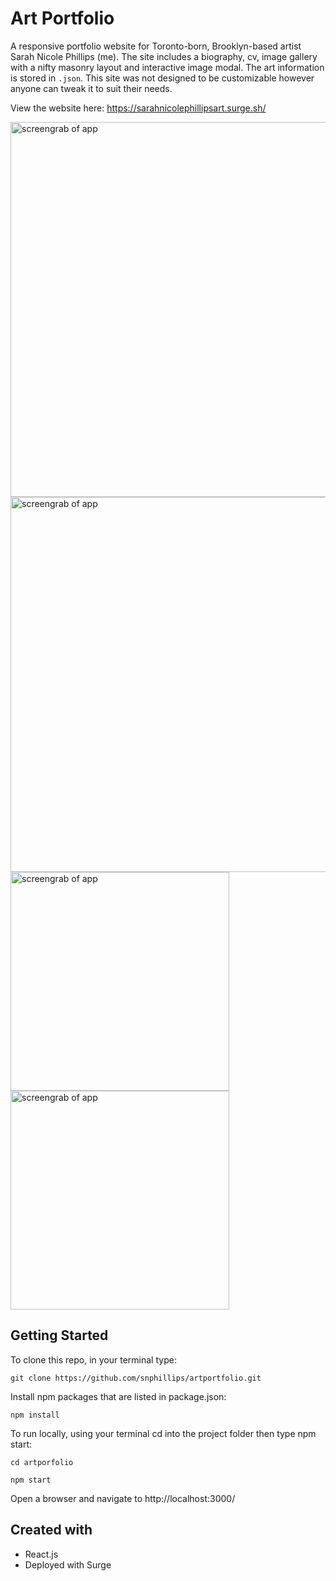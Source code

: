 # Art Portfolio
A responsive portfolio website for Toronto-born, Brooklyn-based artist Sarah Nicole Phillips (me). The site includes a biography, cv, image gallery with a nifty masonry layout and interactive image modal. The art information is stored in `.json`. This site was not designed to be customizable however anyone can tweak it to suit their needs.

View the website here: https://sarahnicolephillipsart.surge.sh/

<img src="https://i.imgur.com/jUiKQQy.png" width="600" alt="screengrab of app">
<img src="https://i.imgur.com/MKfYweR.png" width="600" alt="screengrab of app">
<img src="https://i.imgur.com/SDsSkpU.png" width="350" alt="screengrab of app">
<img src="https://i.imgur.com/fsyAACQ.png" width="350" alt="screengrab of app">

## Getting Started
To clone this repo, in your terminal type:

`git clone https://github.com/snphillips/artportfolio.git`

Install npm packages that are listed in package.json:

`npm install`

To run locally, using your terminal cd into the project folder then type npm start:

`cd artporfolio`

`npm start`

Open a browser and navigate to http://localhost:3000/

## Created with
- React.js
- Deployed with Surge
